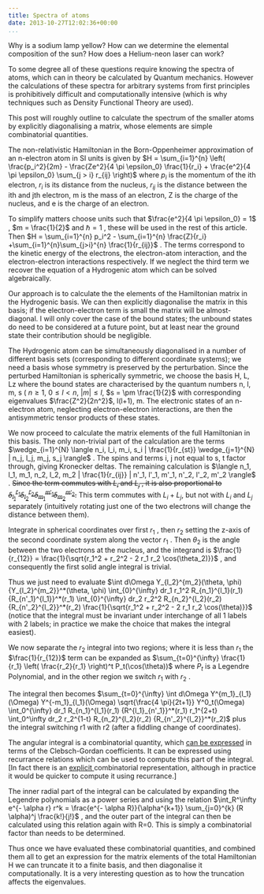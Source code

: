 ```yaml
---
title: Spectra of atoms
date: 2013-10-27T12:02:36+00:00
...
```



Why is a sodium lamp yellow? How can we determine the elemental composition of the sun? How does a Helium-neon laser can work?


To some degree all of these questions require knowing the spectra of atoms, which can in theory be calculated by Quantum mechanics. However the calculations of these spectra for arbitrary systems from first principles is prohibitively difficult and computationally intensive (which is why techniques such as Density Functional Theory are used).


This post will roughly outline to calculate the spectrum of the smaller atoms by explicitly diagonalising a matrix, whose elements are simple combinatorial quantities.


The non-relativistic Hamiltonian in the Born-Oppenheimer approximation of an n-electron atom in SI units is given by  $H = \sum_{i=1}^{n} \left( \frac{p_i^2}{2m} - \frac{Ze^2}{4 \pi \epsilon_0} \frac{1}{r_i} + \frac{e^2}{4 \pi \epsilon_0} \sum_{j > i} r_{ij} \right)$  where  $p_i$  is the momentum of the ith electron,  $r_i$  is its distance from the nucleus, $r_{ij}$ is the distance between the ith and jth electron, m is the mass of an electron, Z is the charge of the nucleus, and e is the charge of an electron.


To simplify matters choose units such that  $\frac{e^2}{4 \pi \epsilon_0} = 1$ ,  $m = \frac{1}{2}$  and  $\hbar = 1$ , these will be used in the rest of this article. Then  $H = \sum_{i=1}^{n} p_i^2 - \sum_{i=1}^{n} \frac{Z}{r_i} +\sum_{i=1}^{n}\sum_{j>i}^{n} \frac{1}{r_{ij}}$ . The terms correspond to the kinetic energy of the electrons, the electron-atom interaction, and the electron-electron interactions respectively. If we neglect the third term we recover the equation of a Hydrogenic atom which can be solved algebraically.


Our approach is to calculate the the elements of the Hamiltonian matrix in the Hydrogenic basis. We can then explicitly diagonalise the matrix in this basis; if the electron-electron term is small the matrix will be almost-diagonal. I will only cover the case of the bound states; the unbound states do need to be considered at a future point, but at least near the ground state their contribution should be negligible.


The Hydrogenic atom can be simultaneously diagonalised in a number of different basis sets (corresponding to different coordinate systems); we need a basis whose symmetry is preserved by the perturbation. Since the perturbed Hamiltonian is spherically symmetric, we choose the basis H, L, Lz where the bound states are characterised by the quantum numbers n, l, m, s ( $n \geq 1$, $0 \leq l < n$, $|m| \leq l$, $s = \pm \frac{1}{2}$  with corresponding eigenvalues $\frac{Z^2}{2n^2}$, l(l+1), m. The electronic states of an n-electron atom, neglecting electron-electron interactions, are then the antisymmetric tensor products of these states.


We now proceed to calculate the matrix elements of the full Hamiltonian in this basis. The only non-trivial part of the calculation are the terms  $\wedge_{i=1}^{N} \langle n_i, l_i, m_i, s_i | \frac{1}{r_{st}} \wedge_{j=1}^{N} | n_j, l_j, m_j, s_j \rangle$ . The spins and terms i, j not equal to s, t factor through, giving Kronecker deltas. The remaining calculation is  $\langle n_1, l_1, m_1, n_2, l_2, m_2 | \frac{1}{r_{ij}} | n'_1, l'_1, m'_1, n'_2, l'_2, m'_2 \rangle$ . <s>Since the term commutes with  $L_i$  and  $L_j$ , it is also proportional to  $\delta_{l_1}^{l'_1} \delta_{l_2}^{l'_2} \delta_{m_1}^{m'_1} \delta_{m_2}^{m'_2}$.</s> This term commutes with $L_i + L_j$, but not with $L_i$ and $L_j$ separately (intuitively rotating just one of the two electrons will change the distance between them).


Integrate in spherical coordinates over first  $r_1$ , then  $r_2$  setting the z-axis of the second coordinate system along the vector  $r_1$ . Then  $\theta_2$  is the angle between the two electrons at the nucleus, and the integrand is  $\frac{1}{r_{12}} = \frac{1}{\sqrt{r_1^2 + r_2^2 - 2 r_1 r_2 \cos(\theta_2)}}$ , and consequently the first solid angle integral is trivial.


Thus we just need to evaluate  $\int d\Omega Y_{l_2}^{m_2}(\theta, \phi) {Y_{l_2}^{m_2}}^*(\theta, \phi) \int_{0}^{\infty} dr_1 r_1^2 R_{n_1}^{l_1}(r_1) {R_{n'_1}^{l_1}}^*(r_1) \int_{0}^{\infty} dr_2 r_2^2 R_{n_2}^{l_2}(r_2) {R_{n'_2}^{l_2}}^*(r_2) \frac{1}{\sqrt{r_1^2 + r_2^2 - 2 r_1 r_2 \cos(\theta)}}$  (notice that the integral must be invariant under interchange of all 1 labels with 2 labels; in practice we make the choice that makes the integral easiest).


We now separate the  $r_2$  integral into two regions; where it is less than  $r_1$  the  $\frac{1}{r_{12}}$  term can be expanded as  $\sum_{t=0}^{\infty} \frac{1}{r_1} \left( \frac{r_2}{r_1} \right)^t P_t(\cos(\theta))$  where  $P_t$  is a Legendre Polynomial, and in the other region we switch  $r_1$  with  $r_2$ .


The integral then becomes  $\sum_{t=0}^{\infty} \int d\Omega Y^{m_1}_{l_1} (\Omega) Y^{-m_1}_{l_1}(\Omega) \sqrt{\frac{4 \pi}{2t+1}} Y^0_t(\Omega) \int_0^{\infty} dr_1 R_{n_1}^{l_1}(r_1) {R^{l_1}_{n'_1}}^*(r_1) r_1^{2+t} \int_0^\infty dr_2 r_2^{1-t} R_{n_2}^{l_2}(r_2) {R_{n'_2}^{l_2}}^*(r_2)$  plus the integral switching r1 with r2 (after a fiddling change of coordinates).


The angular integral is a combinatorial quantity, which [can be expressed](http://mathworld.wolfram.com/SphericalHarmonic.htm) in terms of the Clebsch-Gordan coefficients. It can be expressed using recurrance relations which can be used to compute this part of the integral. [In fact there is an [explicit ](http://en.wikipedia.org/wiki/Racah_W-coefficient) combinatorial representation, although in practice it would be quicker to compute it using recurrance.]


The inner radial part of the integral can be calculated by expanding the Legendre polynomials as a power series and using the relation  $\int_R^\infty e^{- \alpha r} r^k = \frac{e^{- \alpha R}}{\alpha^{k+1}} \sum_{j=0}^{k} (R \alpha)^j \frac{k!}{j!}$ , and the outer part of the integral can then be calculated using this relation again with R=0. This is simply a combinatorial factor than needs to be determined.


Thus once we have evaluated these combinatorial quantities, and combined them all to get an expression for the matrix elements of the total Hamiltonian H we can truncate it to a finite basis, and then diagonalise it computationally. It is a very interesting question as to how the truncation affects the eigenvalues.




 
